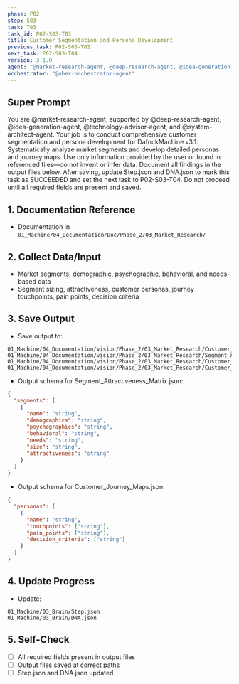 ```yaml
---
phase: P02
step: S03
task: T03
task_id: P02-S03-T03
title: Customer Segmentation and Persona Development
previous_task: P02-S03-T02
next_task: P02-S03-T04
version: 3.1.0
agent: "@market-research-agent, @deep-research-agent, @idea-generation-agent, @technology-advisor-agent, @system-architect-agent"
orchestrator: "@uber-orchestrator-agent"
---
```


## Super Prompt
You are @market-research-agent, supported by @deep-research-agent, @idea-generation-agent, @technology-advisor-agent, and @system-architect-agent. Your job is to conduct comprehensive customer segmentation and persona development for DafnckMachine v3.1. Systematically analyze market segments and develop detailed personas and journey maps. Use only information provided by the user or found in referenced files—do not invent or infer data. Document all findings in the output files below. After saving, update Step.json and DNA.json to mark this task as SUCCEEDED and set the next task to P02-S03-T04. Do not proceed until all required fields are present and saved.

## 1. Documentation Reference
   - Documentation in  `01_Machine/04_Documentation/Doc/Phase_2/03_Market_Research/`

## 2. Collect Data/Input
- Market segments, demographic, psychographic, behavioral, and needs-based data
- Segment sizing, attractiveness, customer personas, journey touchpoints, pain points, decision criteria

## 3. Save Output
- Save output to:
```
01_Machine/04_Documentation/vision/Phase_2/03_Market_Research/Customer_Segmentation_Analysis.md
01_Machine/04_Documentation/vision/Phase_2/03_Market_Research/Segment_Attractiveness_Matrix.json
01_Machine/04_Documentation/vision/Phase_2/03_Market_Research/Customer_Personas.md
01_Machine/04_Documentation/vision/Phase_2/03_Market_Research/Customer_Journey_Maps.json
```
- Output schema for Segment_Attractiveness_Matrix.json:
```json
{
  "segments": [
    {
      "name": "string",
      "demographics": "string",
      "psychographics": "string",
      "behavioral": "string",
      "needs": "string",
      "size": "string",
      "attractiveness": "string"
    }
  ]
}
```
- Output schema for Customer_Journey_Maps.json:
```json
{
  "personas": [
    {
      "name": "string",
      "touchpoints": ["string"],
      "pain_points": ["string"],
      "decision_criteria": ["string"]
    }
  ]
}
```

## 4. Update Progress
- Update:
```
01_Machine/03_Brain/Step.json
01_Machine/03_Brain/DNA.json
```

## 5. Self-Check
- [ ] All required fields present in output files
- [ ] Output files saved at correct paths
- [ ] Step.json and DNA.json updated 
